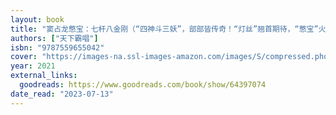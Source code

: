 ```yaml
---
layout: book
title: "窦占龙憋宝：七杆八金刚（“四神斗三妖”，部部皆传奇！“灯丝”翘首期待，“憋宝”火力全开！）"
authors: ["天下霸唱"]
isbn: "9787559655042"
cover: "https://images-na.ssl-images-amazon.com/images/S/compressed.photo.goodreads.com/books/1670365069i/64397074.jpg"
year: 2021
external_links:
  goodreads: https://www.goodreads.com/book/show/64397074
date_read: "2023-07-13"
---
```

